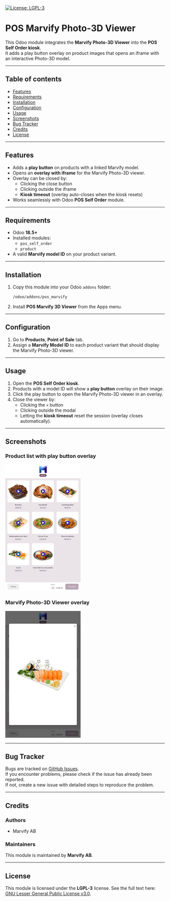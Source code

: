 [![License: LGPL-3](https://img.shields.io/badge/License-LGPL%20v3-blue.svg)](https://www.gnu.org/licenses/lgpl-3.0.html)

# POS Marvify Photo-3D Viewer

This Odoo module integrates the **Marvify Photo-3D Viewer** into the **POS Self Order kiosk**.  
It adds a play button overlay on product images that opens an iframe with an interactive Photo-3D model.

---

## Table of contents

- [Features](#features)
- [Requirements](#requirements)
- [Installation](#installation)
- [Configuration](#configuration)
- [Usage](#usage)
- [Screenshots](#screenshots)
- [Bug Tracker](#bug-tracker)
- [Credits](#credits)
- [License](#license)

---

## Features

- Adds a **play button** on products with a linked Marvify model.
- Opens an **overlay with iframe** for the Marvify Photo-3D viewer.
- Overlay can be closed by:
  - Clicking the close button
  - Clicking outside the iframe
  - **Kiosk timeout** (overlay auto-closes when the kiosk resets)
- Works seamlessly with Odoo **POS Self Order** module.

---

## Requirements

- Odoo **18.5+**
- Installed modules:
  - `pos_self_order`
  - `product`
- A valid **Marvify model ID** on your product variant.

---

## Installation

1. Copy this module into your Odoo `addons` folder:
   ```bash
   /odoo/addons/pos_marvify
   ```
2. Install **POS Marvify 3D Viewer** from the Apps menu.

---

## Configuration

1. Go to **Products**, **Point of Sale** tab.
2. Assign a **Marvify Model ID** to each product variant that should display the Marvify Photo-3D viewer.

---

## Usage

1. Open the **POS Self Order kiosk**.
2. Products with a model ID will show a **play button** overlay on their image.
3. Click the play button to open the Marvify Photo-3D viewer in an overlay.
4. Close the viewer by:
   - Clicking the `×` button
   - Clicking outside the modal
   - Letting the **kiosk timeout** reset the session (overlay closes automatically).

---

## Screenshots

### Product list with play button overlay
![Product list with play button](./static/description/screenshot_play_button.png)

### Marvify Photo-3D Viewer overlay
![Photo-3D viewer overlay open](./static/description/screenshot_viewer_overlay.png)

---

## Bug Tracker

Bugs are tracked on [GitHub Issues](https://github.com/MarvifySE/odoo/issues).  
If you encounter problems, please check if the issue has already been reported.  
If not, create a new issue with detailed steps to reproduce the problem.

---

## Credits

### Authors
- Marvify AB

### Maintainers
This module is maintained by **Marvify AB**.

---

## License

This module is licensed under the **LGPL-3** license.
See the full text here: [GNU Lesser General Public License v3.0](https://www.gnu.org/licenses/lgpl-3.0.html).

